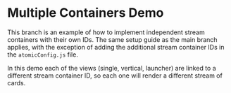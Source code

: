 # Multiple Containers Demo

This branch is an example of how to implement independent stream containers with their own IDs. The same setup guide as the main branch applies, with the exception of adding the additional stream container IDs in the `atomicConfig.js` file.

In this demo each of the views (single, vertical, launcher) are linked to a different stream container ID, so each one will render a different stream of cards.
